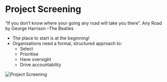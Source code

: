 # Project Screening

“If you don’t know where your going any road will take you there”. Any Road by George Harrison –The Beatles

* The place to start is at the beginning!
* Organisations need a formal, structured approach to:
  * Select
  * Prioritise
  * Have oversight
  * Drive accountability

![Project Screening](<../../../.gitbook/assets/project\_screening (1).png>)
